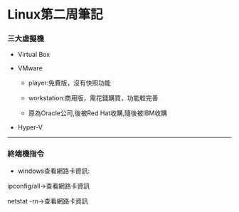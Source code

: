 # Linux第二周筆記

### 三大虛擬機

* Virtual Box

* VMware

    * player:免費版，沒有快照功能
  
    * workstation:商用版，需花錢購買，功能較完善
  
    * 原為Oracle公司,後被Red Hat收購,隨後被IBM收購
  
  
* Hyper-V

___

### 終端機指令
- windows查看網路卡資訊:

ipconfig/all->查看網路卡資訊

netstat -rn->查看網路卡資訊

